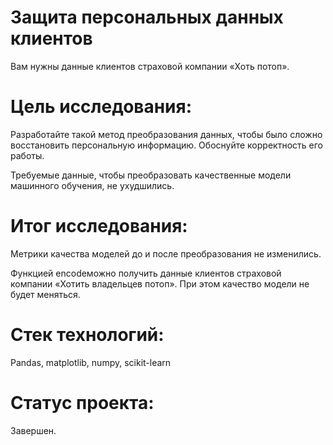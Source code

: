 # Защита персональных данных клиентов
Вам нужны данные клиентов страховой компании «Хоть потоп».

# Цель исследования:
Разработайте такой метод преобразования данных, чтобы было сложно восстановить персональную информацию. Обоснуйте корректность его работы.

Требуемые данные, чтобы преобразовать качественные модели машинного обучения, не ухудшились.

# Итог исследования:
Метрики качества моделей до и после преобразования не изменились.

Функцией encodeможно получить данные клиентов страховой компании «Хотить владельцев потоп». При этом качество модели не будет меняться.

# Стек технологий:
Pandas, matplotlib, numpy, scikit-learn

# Статус проекта:
Завершен.

